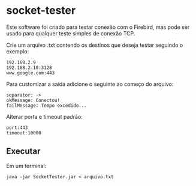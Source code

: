 # socket-tester

Este software foi criado para testar conexão com o Firebird, mas pode ser usado para qualquer teste simples de conexão TCP.

Crie um arquivo .txt contendo os destinos que deseja testar seguindo o exemplo:
```
192.168.2.9
192.168.2.10:3128
www.google.com:443
```

Para customizar a saída adicione o seguinte ao começo do arquivo:
```
separator: ->
okMessage: Conectou!
failMessage: Tempo excedido...
```

Alterar porta e timeout padrão:
```
port:443
timeout:10000
```

## Executar
Em um terminal:
```
java -jar SocketTester.jar < arquivo.txt
```
